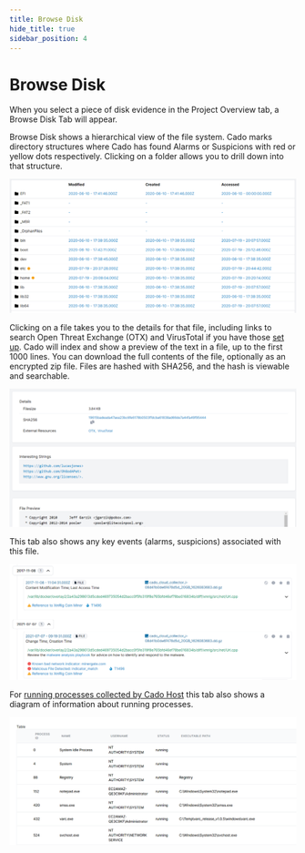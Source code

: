 ```yaml
---
title: Browse Disk
hide_title: true
sidebar_position: 4
---
```


# Browse Disk

When you select a piece of disk evidence in the Project Overview tab, a Browse Disk Tab will appear.

Browse Disk shows a hierarchical view of the file system. Cado marks directory structures where Cado has found Alarms or Suspicions with red or yellow dots respectively. Clicking on a folder allows you to drill down into that structure. 

![Browse Disk](/img/browse-disk.png)

Clicking on a file takes you to the details for that file, including links to search Open Threat Exchange (OTX) and VirusTotal if you have those [set up](detections.md).
Cado will index and show a preview of the text in a file, up to the first 1000 lines.
You can download the full contents of the file, optionally as an encrypted zip file.
Files are hashed with SHA256, and the hash is viewable and searchable.

![File Details 1](/img/file-details-1.png)

This tab also shows any key events (alarms, suspicions) associated with this file.

![File Details 2](/img/file-details-2.png)

For [running processes collected by Cado Host](/cado-host/artifacts.md#volatile-data) this tab also shows a diagram of information about running processes.

![Process Table](/img/processes-table.png)
